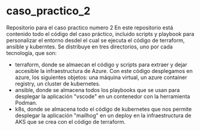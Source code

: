 # caso_practico_2
Repositorio para el caso practico numero 2
En este repositorio está contenido todo el código del caso práctico, incluido scripts y playbook para personalizar el entorno desdel el cual se ejecuta el código de terraform, ansible y kuberntes. 
Se distribuye en tres directorios, uno por cada tecnología, que son:
- terraform, donde se almaecan el código y scripts para extraer y dejar accesible la infraestructura de Azure. Con este código desplegamos en azure, los siguientes objetos: una máquina virtual, un azure container registry, un cluster de kubernetes.
- ansible, donde se almacena todos los playbooks que se usan para desplegar la aplicación "vscode" en un contenedor con la herramienta Podman.
- k8s, donde se almacena todo el código de kubernetes que nos permite desplegar la aplicación "mailhog" en un deploy en la infraestructura de AKS que se crea con el código de terraform. 
